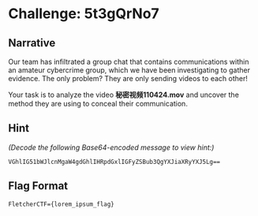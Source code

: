 # Challenge: 5t3gQrNo7  

## Narrative  
Our team has infiltrated a group chat that contains communications within an amateur cybercrime group, which we have been investigating to gather evidence. The only problem? They are only sending videos to each other!  

Your task is to analyze the video **秘密视频110424.mov** and uncover the method they are using to conceal their communication.  

## Hint  
*(Decode the following Base64-encoded message to view hint:)*  
```
VGhlIG51bWJlcnMgaW4gdGhlIHRpdGxlIGFyZSBub3QgYXJiaXRyYXJ5Lg==
```

## Flag Format  
```
FletcherCTF={lorem_ipsum_flag}
